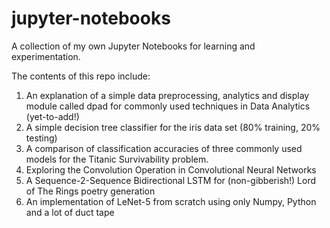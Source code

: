 # jupyter-notebooks
A collection of my own Jupyter Notebooks for learning and experimentation. 

The contents of this repo include:

1. An explanation of a simple data preprocessing, analytics and display module called dpad for commonly used techniques in Data Analytics (yet-to-add!)
2. A simple decision tree classifier for the iris data set (80% training, 20% testing)
3. A comparison of classification accuracies of three commonly used models for the Titanic Survivability problem.
4. Exploring the Convolution Operation in Convolutional Neural Networks
5. A Sequence-2-Sequence Bidirectional LSTM for (non-gibberish!) Lord of The Rings poetry generation
6. An implementation of LeNet-5 from scratch using only Numpy, Python and a lot of duct tape
